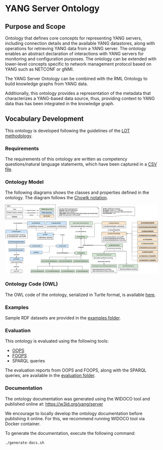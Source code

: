 # YANG Server Ontology

## Purpose and Scope

Ontology that defines core concepts for representing YANG servers, including connection details and the available YANG datastores, along with operations for retrieving YANG data from a YANG server. The ontology enables an abstract declaration of interactions with YANG servers for monitoring and configuration purposes. The ontology can be extended with lower-level concepts specific to network management protocol based on YANG such as NETCONF or gNMI.

The YANG Server Ontology can be combined with the RML Ontology to build knowledge graphs from YANG data.

Additionally, this ontology provides a representation of the metadata that characterizes a YANG-based data source, thus, providing context to YANG data thas has been integrated in the knowledge graph.

## Vocabulary Development

This ontology is developed following the guidelines of the [LOT methodology](https://lot.linkeddata.es).

### Requirements

The requirements of this ontology are written as competency questions/natural language statements, which have been captured in a [CSV file](./requirements/requirements.csv).

### Ontology Model

The following diagrams shows the classes and properties defined in the ontology. The diagram follows the [Chowlk notation](https://chowlk.linkeddata.es/notation.html).

![YANG Server Ontology Diagram](diagrams/yang-server-figures.svg)

### Ontology Code (OWL)

The OWL code of the ontology, serialized in Turtle format, is available [here](./ontology/yang-server.ttl).

### Examples

Sample RDF datasets are provided in the [examples folder](./examples/).

### Evaluation

This ontology is evaluated using the following tools:
- [OOPS](https://oops.linkeddata.es)
- [FOOPS](https://foops.linkeddata.es/FAIR_validator.html)
- SPARQL queries

The evaluation reports from OOPS and FOOPS, along with the SPARQL queries, are available in the [evaluation folder](./evaluation/).

### Documentation

The ontology documentation was generated using the WIDOCO tool and published online at: https://w3id.org/yang/server

We encourage to locally develop the ontology documentation before publishing it online. For this, we recommend running WIDOCO tool via Docker container.

To generate the documentation, execute the following command:

```bash
./generate-docs.sh
```
